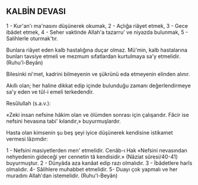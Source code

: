 ## KALBİN DEVASI

1 - Kur'an'ı ma'nasını düşünerek oku­mak, 2 - Açlığa riâyet etmek, 3 - Gece ibâ­det etmek, 4 - Seher vaktinde Allah'a ta­zarru' ve niyazda bulunmak, 5 - Salihlerle oturmak'tır.

Bunlara riâyet eden kalb hastalığına du­çar olmaz. Mü'min, kalb hastalarına bunları tavsiye etmeli ve mezmum sıfatlardan kurtul­maya sa'y etmelidir. (Ruhu'l-Beyân)

Bilesinki ni'met, kadrini bilmeyenin ve şükrünü eda etmeyenin elinden alınır.

Akıllı olan; her haline dikkat edip içinde bulunduğu zamanı değerlendirmeye sa'y eden ve tûl-i emeli terkedendir.

Resûlullah (s.a.v.):

«Zeki insan nefsine hâkim olan ve ölüm­den sonrası için çalışandır. Fâcir ise nefsini hevasına tabi' kılandır,» buyurmuşlardır.

Hasta olan kimsenin şu beş şeyi iyice dü­şünerek kendisine istikamet vermesi lâzımdır:

1 - Nefsini masiyetlerden men' etmelidir. Cenâb-ı Hak «Nefsini nevasından nehyedenin gideceği yer cennetin tâ kendisidir.» (Nâziat sûresi/40-41) buyurmuştur. 2 - Dünyâda aza kanâat edip razı olmalıdır. 3 - İbâdetlere harîs olmalıdır. 4- Sâlihlere muhabbet etmelidir. 5- Duayı çok yapmalı ve her muradını Allah'dan istemelidir. (Ruhu'l-Beyân)

